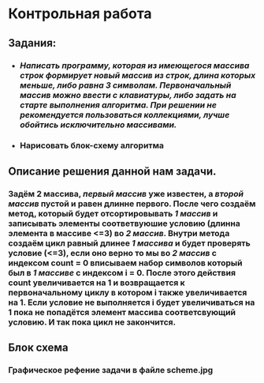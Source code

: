 # Контрольная работа

## Задания:
* ### *Написать программу, которая из имеющегося массива строк формирует новый массив из строк, длина которых меньше, либо равна 3 символам. Первоначальный массив можно ввести с клавиатуры, либо задать на старте выполнения алгоритма. При решении не рекомендуется пользоваться коллекциями, лучше обойтись исключительно массивами.*

* ### Нарисовать блок-схему алгоритма

## Описание решения данной нам задачи.
### Задём 2 массива, *первый массив* уже известен, а *второй массив* пустой и равен длинне первого. После чего создаём метод, который будет отсортировывать *1 массив* и записывать элементы соответвуюшие условию (длинна элемента в массиве <=3) во *2 массив*. Внутри метода создаём цикл равный длинее *1 массива* и будет проверять условие (<=3), если оно верно то мы во *2 массив* с индексом сount = 0 вписываем набор символов который был в *1 массиве* с индексом i = 0. После этого действия count увеличивается на 1 и возвращается к первоначальному циклу в котором i также увеличивается на 1. Если условие не выполняется i будет увеличиваться на 1 пока не попадётся элемент массива соответсвующий условию. И так пока цикл не закончится.

## Блок схема
### Графическое рефение задачи в файле scheme.jpg